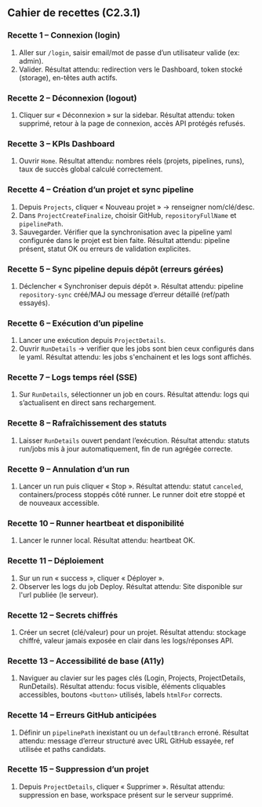## Cahier de recettes (C2.3.1)

### Recette 1 – Connexion (login)
1) Aller sur `/login`, saisir email/mot de passe d’un utilisateur valide (ex: admin).
2) Valider.
Résultat attendu: redirection vers le Dashboard, token stocké (storage), en-têtes auth actifs.

### Recette 2 – Déconnexion (logout)
1) Cliquer sur « Déconnexion » sur la sidebar.
Résultat attendu: token supprimé, retour à la page de connexion, accès API protégés refusés.

### Recette 3 – KPIs Dashboard
1) Ouvrir `Home`.
Résultat attendu: nombres réels (projets, pipelines, runs), taux de succès global calculé correctement.

### Recette 4 – Création d’un projet et sync pipeline
1) Depuis `Projects`, cliquer « Nouveau projet » → renseigner nom/clé/desc.
2) Dans `ProjectCreateFinalize`, choisir GitHub, `repositoryFullName` et `pipelinePath`.
3) Sauvegarder. Vérifier que la synchronisation avec la pipeline yaml configurée dans le projet est bien faite.
Résultat attendu: pipeline présent, statut OK ou erreurs de validation explicites.

### Recette 5 – Sync pipeline depuis dépôt (erreurs gérées)
1) Déclencher « Synchroniser depuis dépôt ».
Résultat attendu: pipeline `repository-sync` créé/MAJ ou message d’erreur détaillé (ref/path essayés).

### Recette 6 – Exécution d’un pipeline
1) Lancer une exécution depuis `ProjectDetails`.
2) Ouvrir `RunDetails` → verifier que les jobs sont bien ceux configurés dans le yaml.
Résultat attendu: les jobs s'enchainent et les logs sont affichés.

### Recette 7 – Logs temps réel (SSE)
1) Sur `RunDetails`, sélectionner un job en cours.
Résultat attendu: logs qui s’actualisent en direct sans rechargement.

### Recette 8 – Rafraîchissement des statuts
1) Laisser `RunDetails` ouvert pendant l’exécution.
Résultat attendu: statuts run/jobs mis à jour automatiquement, fin de run agrégée correcte.

### Recette 9 – Annulation d’un run
1) Lancer un run puis cliquer « Stop ».
Résultat attendu: statut `canceled`, containers/process stoppés côté runner. Le runner doit etre stoppé et de nouveaux accessible.

### Recette 10 – Runner heartbeat et disponibilité
1) Lancer le runner local.
Résultat attendu: heartbeat OK.

### Recette 11 – Déploiement
1) Sur un run « success », cliquer « Déployer ».
2) Observer les logs du job Deploy.
Résultat attendu: Site disponible sur l'url publiée (le serveur).

### Recette 12 – Secrets chiffrés
1) Créer un secret (clé/valeur) pour un projet.
Résultat attendu: stockage chiffré, valeur jamais exposée en clair dans les logs/réponses API.

### Recette 13 – Accessibilité de base (A11y)
1) Naviguer au clavier sur les pages clés (Login, Projects, ProjectDetails, RunDetails).
Résultat attendu: focus visible, éléments cliquables accessibles, boutons `<button>` utilisés, labels `htmlFor` corrects.

### Recette 14 – Erreurs GitHub anticipées
1) Définir un `pipelinePath` inexistant ou un `defaultBranch` erroné.
Résultat attendu: message d’erreur structuré avec URL GitHub essayée, ref utilisée et paths candidats.

### Recette 15 – Suppression d’un projet
1) Depuis `ProjectDetails`, cliquer « Supprimer ».
Résultat attendu: suppression en base, workspace présent sur le serveur supprimé.
